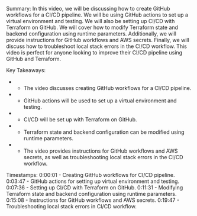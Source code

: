 Summary:
In this video, we will be discussing how to create GitHub workflows for a CI/CD pipeline. We will be using GitHub actions to set up a virtual environment and testing. We will also be setting up CI/CD with Terraform on GitHub. We will cover how to modify Terraform state and backend configuration using runtime parameters. Additionally, we will provide instructions for GitHub workflows and AWS secrets. Finally, we will discuss how to troubleshoot local stack errors in the CI/CD workflow. This video is perfect for anyone looking to improve their CI/CD pipeline using GitHub and Terraform.

Key Takeaways:
- - The video discusses creating GitHub workflows for a CI/CD pipeline.
- - GitHub actions will be used to set up a virtual environment and testing.
- - CI/CD will be set up with Terraform on GitHub.
- - Terraform state and backend configuration can be modified using runtime parameters.
- - The video provides instructions for GitHub workflows and AWS secrets, as well as troubleshooting local stack errors in the CI/CD workflow.

Timestamps:
0:00:01 - Creating GitHub workflows for CI/CD pipeline.
0:03:47 - GitHub actions for setting up virtual environment and testing.
0:07:36 - Setting up CI/CD with Terraform on GitHub.
0:11:31 - Modifying Terraform state and backend configuration using runtime parameters.
0:15:08 - Instructions for GitHub workflows and AWS secrets.
0:19:47 - Troubleshooting local stack errors in CI/CD workflow.